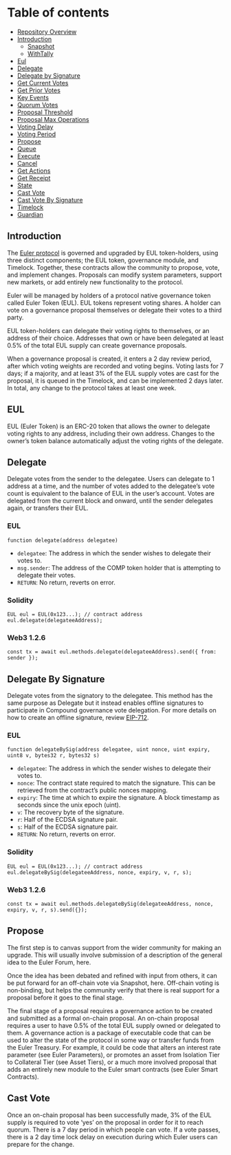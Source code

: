 # Table of contents

* [Repository Overview](../README.md)
* [Introduction](#introduction)
    * [Snapshot](#)
    * [WithTally](#)
* [Eul](#eul)
* [Delegate](#)
* [Delegate by Signature](#)
* [Get Current Votes](#)
* [Get Prior Votes](#)
* [Key Events](#)
* [Quorum Votes](#)
* [Proposal Threshold](#)
* [Proposal Max Operations](#)
* [Voting Delay](#)
* [Voting Period](#)
* [Propose](#propose)
* [Queue](#)
* [Execute](#)
* [Cancel](#)
* [Get Actions](#)
* [Get Receipt](#)
* [State](#)
* [Cast Vote](#cast-vote)
* [Cast Vote By Signature](#)
* [Timelock](#)
* [Guardian](#)


## Introduction

The [Euler protocol](https://www.euler.xyz/) is governed and upgraded by EUL token-holders, using three distinct components; the EUL token, governance module, and Timelock. Together, these contracts allow the community to propose, vote, and implement changes. Proposals can modify system parameters, support new markets, or add entirely new functionality to the protocol.

Euler will be managed by holders of a protocol native governance token called Euler Token (EUL). EUL tokens represent voting shares. A holder can vote on a governance proposal themselves or delegate their votes to a third party.

EUL token-holders can delegate their voting rights to themselves, or an address of their choice. Addresses that own or have been delegated at least 0.5% of the total EUL supply can create governance proposals.

When a governance proposal is created, it enters a 2 day review period, after which voting weights are recorded and voting begins. Voting lasts for 7 days; if a majority, and at least 3% of the EUL supply votes are cast for the proposal, it is queued in the Timelock, and can be implemented 2 days later. In total, any change to the protocol takes at least one week.


## EUL

EUL (Euler Token) is an ERC-20 token that allows the owner to delegate voting rights to any address, including their own address. Changes to the owner’s token balance automatically adjust the voting rights of the delegate.


## Delegate

Delegate votes from the sender to the delegatee. Users can delegate to 1 address at a time, and the number of votes added to the delegatee’s vote count is equivalent to the balance of EUL in the user’s account. Votes are delegated from the current block and onward, until the sender delegates again, or transfers their EUL.

### EUL
    function delegate(address delegatee)
* ```delegatee```: The address in which the sender wishes to delegate their votes to.
* ```msg.sender```: The address of the COMP token holder that is attempting to delegate their votes.
* ```RETURN```: No return, reverts on error.

### Solidity
    EUL eul = EUL(0x123...); // contract address
    eul.delegate(delegateeAddress);

### Web3 1.2.6
    const tx = await eul.methods.delegate(delegateeAddress).send({ from: sender });


## Delegate By Signature

Delegate votes from the signatory to the delegatee. This method has the same purpose as Delegate but it instead enables offline signatures to participate in Compound governance vote delegation. For more details on how to create an offline signature, review [EIP-712](https://eips.ethereum.org/EIPS/eip-712).

### EUL
    function delegateBySig(address delegatee, uint nonce, uint expiry, uint8 v, bytes32 r, bytes32 s)
* ```delegatee```: The address in which the sender wishes to delegate their votes to.
* ```nonce```: The contract state required to match the signature. This can be retrieved from the contract’s public nonces mapping.
* ```expiry```: The time at which to expire the signature. A block timestamp as seconds since the unix epoch (uint).
* ```v```: The recovery byte of the signature.
* ```r```: Half of the ECDSA signature pair.
* ```s```: Half of the ECDSA signature pair.
* ```RETURN```: No return, reverts on error.

### Solidity
    EUL eul = EUL(0x123...); // contract address
    eul.delegateBySig(delegateeAddress, nonce, expiry, v, r, s);

### Web3 1.2.6
    const tx = await eul.methods.delegateBySig(delegateeAddress, nonce, expiry, v, r, s).send({});


## Propose

The first step is to canvas support from the wider community for making an upgrade. This will usually involve submission of a description of the general idea to the Euler Forum, here. 

Once the idea has been debated and refined with input from others, it can be put forward for an off-chain vote via Snapshot, here. Off-chain voting is non-binding, but helps the community verify that there is real support for a proposal before it goes to the final stage.

The final stage of a proposal requires a governance action to be created and submitted as a formal on-chain proposal. An on-chain proposal requires a user to have 0.5% of the total EUL supply owned or delegated to them.
A governance action is a package of executable code that can be used to alter the state of the protocol in some way or transfer funds from the Euler Treasury. For example, it could be code that alters an interest rate parameter (see Euler Parameters), or promotes an asset from Isolation Tier to Collateral Tier (see Asset Tiers), or a much more involved proposal that adds an entirely new module to the Euler smart contracts (see Euler Smart Contracts).


## Cast Vote

Once an on-chain proposal has been successfully made, 3% of the EUL supply is required to vote ‘yes’ on the proposal in order for it to reach quorum. There is a 7 day period in which people can vote. If a vote passes, there is a 2 day time lock delay on execution during which Euler users can prepare for the change. 